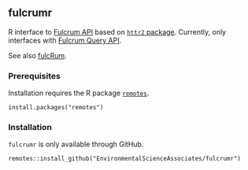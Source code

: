 ## fulcrumr

R interface to [Fulcrum API](https://docs.fulcrumapp.com/docs) based on [`httr2` package](https://httr2.r-lib.org/). Currently, only interfaces with [Fulcrum Query API](https://docs.fulcrumapp.com/reference/query-intro).

See also [fulcRum](https://github.com/aecom-ecology/fulcRum).

### Prerequisites

Installation requires the R package [`remotes`](https://remotes.r-lib.org).

```
install.packages("remotes")
```

### Installation

`fulcrumr` is only available through GitHub.

```
remotes::install_github("EnvironmentalScienceAssociates/fulcrumr")
```
